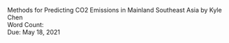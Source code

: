 Methods for Predicting CO2 Emissions in Mainland Southeast Asia by Kyle Chen  
Word Count:   
Due: May 18, 2021  
